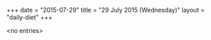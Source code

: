+++
date = "2015-07-29"
title = "29 July 2015 (Wednesday)"
layout = "daily-diet"
+++


\<no entries\>

